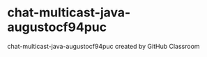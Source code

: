 # chat-multicast-java-augustocf94puc
chat-multicast-java-augustocf94puc created by GitHub Classroom
